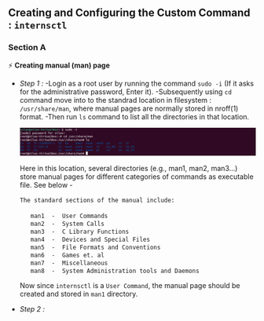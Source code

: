 ## Creating and Configuring the Custom Command : `internsctl`
### Section A
⚡ **Creating manual (man) page**
- *Step 1 :* 
  -Login as a root user by running the command `sudo -i` (If it asks for the administrative password, Enter it).
  -Subsequently using `cd` command move into to the standrad location in filesystem : `/usr/share/man`, where manual pages are normally stored in nroff(1) format.
  -Then run `ls` command to list all the directories in that location.

  <img src = "/images/img_1.png">
  
  Here in this location, several directories (e.g., man1, man2, man3...) store manual pages for different categories of commands as executable file. See below -
  
   ```
   The standard sections of the manual include:

      man1  -  User Commands
      man2  -  System Calls
      man3  -  C Library Functions
      man4  -  Devices and Special Files
      man5  -  File Formats and Conventions
      man6  -  Games et. al
      man7  -  Miscellaneous
      man8  -  System Administration tools and Daemons
   ```
   Now since `internsctl` is a `User Command`, the manual page should be created and stored in `man1` directory.
   
- *Step 2 :* 
